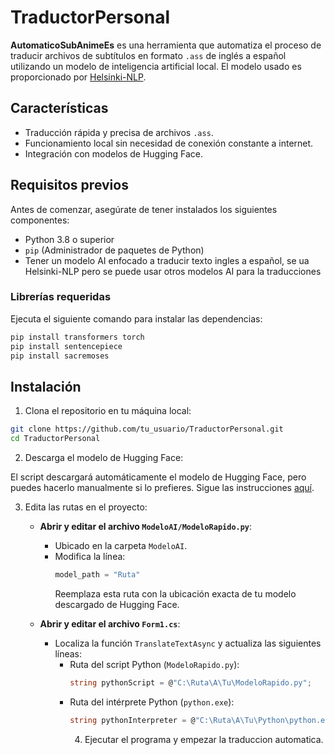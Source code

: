 # TraductorPersonal

**AutomaticoSubAnimeEs** es una herramienta que automatiza el proceso de traducir archivos de subtítulos en formato `.ass` de inglés a español utilizando un modelo de inteligencia artificial local. El modelo usado es proporcionado por [Helsinki-NLP](https://huggingface.co/Helsinki-NLP/opus-mt-en-es/tree/main).

## Características

- Traducción rápida y precisa de archivos `.ass`.
- Funcionamiento local sin necesidad de conexión constante a internet.
- Integración con modelos de Hugging Face.

## Requisitos previos

Antes de comenzar, asegúrate de tener instalados los siguientes componentes:

- Python 3.8 o superior
- `pip` (Administrador de paquetes de Python)
- Tener un modelo AI enfocado a traducir texto ingles a español, se ua Helsinki-NLP pero se puede usar otros modelos AI para la traducciones

### Librerías requeridas

Ejecuta el siguiente comando para instalar las dependencias:

```bash
pip install transformers torch
pip install sentencepiece
pip install sacremoses 
```

## Instalación

1. Clona el repositorio en tu máquina local:

```bash
git clone https://github.com/tu_usuario/TraductorPersonal.git
cd TraductorPersonal
```

2. Descarga el modelo de Hugging Face:

El script descargará automáticamente el modelo de Hugging Face, pero puedes hacerlo manualmente si lo prefieres. Sigue las instrucciones [aquí](https://huggingface.co/Helsinki-NLP/opus-mt-en-es/tree/main).

3. Edita las rutas en el proyecto:

   - **Abrir y editar el archivo `ModeloAI/ModeloRapido.py`**:
     - Ubicado en la carpeta `ModeloAI`.
     - Modifica la línea:
       ```python
       model_path = "Ruta"
       ```
       Reemplaza esta ruta con la ubicación exacta de tu modelo descargado de Hugging Face.

   - **Abrir y editar el archivo `Form1.cs`**:
     - Localiza la función `TranslateTextAsync` y actualiza las siguientes líneas:
       - Ruta del script Python (`ModeloRapido.py`):
         ```csharp
         string pythonScript = @"C:\Ruta\A\Tu\ModeloRapido.py";
         ```
       - Ruta del intérprete Python (`python.exe`):
         ```csharp
         string pythonInterpreter = @"C:\Ruta\A\Tu\Python\python.exe";
         ```
         4. Ejecutar el programa y empezar la traduccion automatica.


